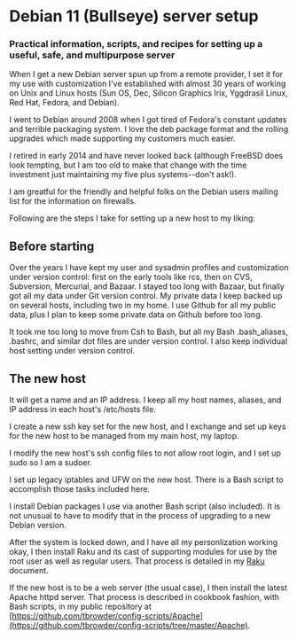 # Debian 11 (Bullseye) server setup

### Practical information, scripts, and recipes for setting up a useful, safe, and multipurpose server

When I get a new Debian server spun up from a remote provider, I set it for my use
with customization I've established with almost 30 years of working on Unix and Linux
hosts (Sun OS, Dec, Silicon Graphics Irix, Yggdrasil Linux, Red Hat, Fedora, and Debian).

I went to Debian around 2008 when I got tired of Fedora's constant updates and terrible
packaging system. I love the deb package format and the rolling upgrades which made
supporting my customers much easier.

I retired in early 2014 and have never looked back (although FreeBSD does look tempting,
but I am too old to make that change with the time investment just maintaining
my five plus systems--don't ask!).

I am greatful for the friendly and helpful folks on the Debian users mailing list for
the information on firewalls.

Following are the steps I take for setting up a new host to my liking:

## Before starting

Over the years I have kept my user and sysadmin profiles and customization under version
control: first on the early tools like rcs, then on CVS, Subversion, Mercurial, and Bazaar. I stayed too long
with Bazaar, but finally got all my data under Git version control. My private data I keep
backed up on several hosts, including two in my home. I use Github for all my public
data, plus I plan to keep some private data on Github before too long.

It took me too long to move from Csh to Bash, but all my Bash .bash_aliases, .bashrc, and similar 
dot files are under version control. I also keep individual host setting under version
control.

## The new host

It will get a name and an IP address. I keep all my host names, aliases, and IP
address in each host's /etc/hosts file.

I create a new ssh key set for the new host, and I exchange and set up keys for
the new host to be managed from my main host, my laptop. 

I modify the new host's ssh config files to not allow root login, and I set up sudo 
so I am a sudoer.

I set up legacy iptables and UFW on the new host. There is a Bash script to
accomplish those tasks included here.

I install Debian packages I use via another Bash script (also included). It is not unusual
to have to modify that in the process of upgrading to a new Debian version.

After the system is locked down, and I have all my personlization
working okay, I then install Raku and its cast of supporting modules
for use by the root user as well as regular users. That process
is detailed in my [Raku](./Raku.md) document.

If the new host is to be a web server (the usual
case), I then install the latest Apache httpd server. That process
is described in cookbook fashion, with Bash scripts, in
my public repository at 
[https://github.com/tbrowder/config-scripts/Apache](https://github.com/tbrowder/config-scripts/tree/master/Apache).

